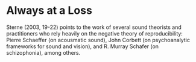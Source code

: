 # Always at a Loss 

Sterne (2003, 19-22) points to the work of several sound theorists and practitioners who rely heavily on the negative theory of reproducibility: Pierre Schaeffer (on acousmatic sound), John Corbett (on psychoanalytic frameworks for sound and vision), and R. Murray Schafer (on schizophonia), among others.